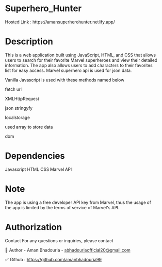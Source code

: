 # Superhero_Hunter
Hosted Link : https://amansuperherohunter.netlify.app/

# Description
This is a web application built using JavaScript, HTML, and CSS that allows users to search for their favorite Marvel superheroes and view their detailed information. The app also allows users to add characters to their favorites list for easy access.
Marvel superhero api is used for json data.

Vanilla Javascript is used with these methods named below

fetch url

XMLHttpRequest

json stringyfy

localstorage

used array to store data

dom

# Dependencies
Javascript
HTML
CSS
Marvel API

# Note
The app is using a free developer API key from Marvel, thus the usage of the app is limited by the terms of service of Marvel's API.
# Authorization

Contact For any questions or inquiries, please contact

🔗 Author - Aman Bhadouria - abhadouriaofficial20@gmail.com

✅ Github : https://github.com/amanbhadouria99
